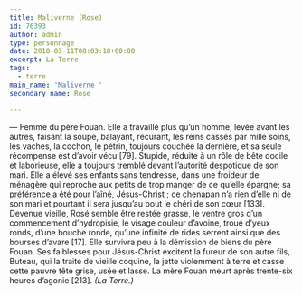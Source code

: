 ```yaml
---
title: Maliverne (Rose)
id: 76393
author: admin
type: personnage
date: 2010-03-11T08:03:18+00:00
excerpt: La Terre
tags:
  - terre
main_name: 'Maliverne '
secondary_name: Rose

---
```

— Femme du père Fouan. Elle a travaillé plus qu’un homme, levée avant les autres, faisant la soupe, balayant, récurant, les reins cassés par mille soins, les vaches, la cochon, le pétrin, toujours couchée la dernière, et sa seule récompense est d’avoir vécu [79]. Stupide, réduite à un rôle de bête docile et laborieuse, elle a toujours tremblé devant l’autorité despotique de son mari. Elle a élevé ses enfants sans tendresse, dans une froideur de ménagère qui reproche aux petits de trop manger de ce qu’elle épargne; sa préférence a été pour l’aîné, Jésus-Christ ; ce chenapan n’a rien d’elle ni de son mari et pourtant il sera jusqu’au bout le chéri de son cœur [133]. Devenue vieille, Rosé semble être restée grasse, le ventre gros d’un commencement d’hydropisie, le visage couleur d’avoine, troué d’yeux ronds, d’une bouche ronde, qu’une infinité de rides serrent ainsi que des bourses d’avare [17]. Elle survivra peu à la démission de biens du père Fouan. Ses faiblesses pour Jésus-Christ excitent la fureur de son autre fils, Buteau, qui la traite de vieille coquine, la jette violemment à terre et casse cette pauvre tête grise, usée et lasse. La mère Fouan meurt après trente-six heures d’agonie [213]. _(La Terre.)_